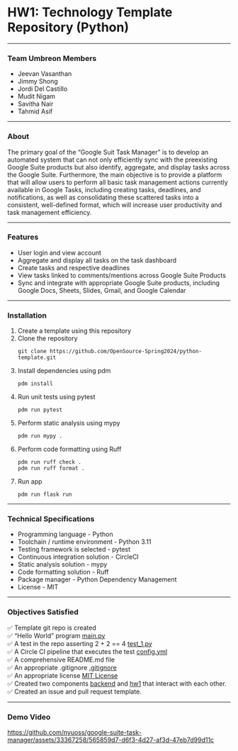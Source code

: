 # HW1: Technology Template Repository (Python)
---
### Team Umbreon Members
* Jeevan Vasanthan
* Jimmy Shong
* Jordi Del Castillo
* Mudit Nigam
* Savitha Nair
* Tahmid Asif
---
### About
The primary goal of the “Google Suit Task Manager” is to develop an automated system that can not only efficiently sync with the preexisting Google Suite products but also identify, aggregate, and display tasks across the Google Suite. Furthermore, the main objective is to provide a platform that will allow users to perform all basic task management actions currently available in Google Tasks, including creating tasks, deadlines, and notifications, as well as consolidating these scattered tasks into a consistent, well-defined format, which will increase user productivity and task management efficiency.

---
### Features
* User login and view account
* Aggregate and display all tasks on the task dashboard
* Create tasks and respective deadlines
* View tasks linked to comments/mentions across Google Suite Products
* Sync and integrate with appropriate Google Suite products, including Google Docs, Sheets, Slides, Gmail, and Google Calendar

---
### Installation
1. Create a template using this repository
2. Clone the repository
   ```
   git clone https://github.com/OpenSource-Spring2024/python-template.git
   ```
3. Install dependencies using pdm
   ```
   pdm install
   ```
4. Run unit tests using pytest
   ```
   pdm run pytest
   ```
5. Perform static analysis using mypy
   ```
   pdm run mypy .
   ```
6. Perform code formatting using Ruff
   ```
   pdm run ruff check .
   pdm run ruff format .
   ```
7. Run app
   ```
   pdm run flask run
   ```
---
### Technical Specifications
* Programming language - Python
* Toolchain / runtime environment - Python 3.11
* Testing framework is selected - pytest
* Continuous integration solution - CircleCI
* Static analysis solution - mypy
* Code formatting solution - Ruff
* Package manager - Python Dependency Management
* License - MIT

---
### Objectives Satisfied
:white_check_mark: Template git repo is created <br>
:white_check_mark: “Hello World” program [main.py](https://github.com/OpenSource-Spring2024/python-template/blob/master/src/main.py)<br> 
:white_check_mark: A test in the repo asserting 2 + 2 == 4 [test_1.py](https://github.com/OpenSource-Spring2024/python-template/blob/master/tests/test_1.py)<br>
:white_check_mark: A Circle CI pipeline that executes the test [config.yml](https://github.com/OpenSource-Spring2024/python-template/blob/master/.circleci/config.yml)<br>
:white_check_mark: A comprehensive README.md file <br>
:white_check_mark: An appropriate .gitignore [.gitignore](https://github.com/OpenSource-Spring2024/python-template/blob/master/.gitignore)<br>
:white_check_mark: An appropriate license [MIT License](https://github.com/OpenSource-Spring2024/python-template/blob/master/LICENSE)<br>
:white_check_mark: Created two components [backend](https://github.com/OpenSource-Spring2024/python-template/tree/master/src/backend) and [hw1](https://github.com/OpenSource-Spring2024/python-template/tree/master/src/hw1) that interact with each other.<br>
:white_check_mark: Created an issue and pull request template.<br>
 


---
### Demo Video
https://github.com/nyuoss/google-suite-task-manager/assets/33367258/565859d7-d6f3-4d27-af3d-47eb7d99d11c






